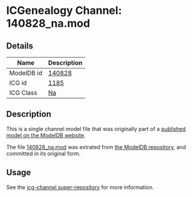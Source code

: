 # ICGenealogy Channel: 140828\_na.mod

## Details

Name | Description
---- | -----------
ModelDB id | [140828](http://senselab.med.yale.edu/ModelDB/ShowModel.cshtml?model=140828)
ICG id | [1185](http://icg.neurotheory.ox.ac.uk/channels/2/1185)
ICG Class | [Na](http://icg.neurotheory.ox.ac.uk/channels/2)

## Description

This is a single channel model file that was originally part of a [published model on the ModelDB website](http://senselab.med.yale.edu/mModelDB/ShowModel.cshtml?model=140828).

The file [140828\_na.mod](140828_na.mod) was extrated from [the ModelDB repository](http://senselab.med.yale.edu/ModelDB/ShowModel.cshtml?model=140828), and committed in its original form.

## Usage

See the [icg-channel super-repository](https://github.com/icgenealogy/icg-channels) for more information.